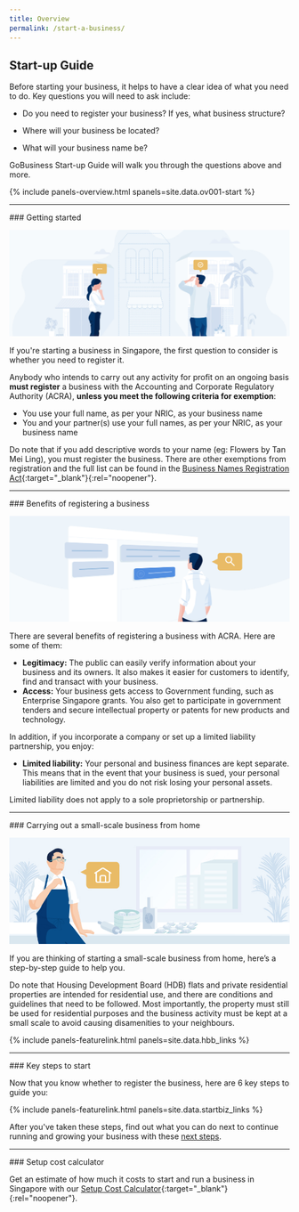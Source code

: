 ```yaml
---
title: Overview
permalink: /start-a-business/
---
```


## Start-up Guide

Before starting your business, it helps to have a clear idea of what you need to do. Key questions you will need to ask include:

- Do you need to register your business? If yes, what business structure?

- Where will your business be located?

- What will your business name be?

GoBusiness Start-up Guide will walk you through the questions above and more.

{% include panels-overview.html spanels=site.data.ov001-start %}

<hr>
<a name="getting_started"></a>
### Getting started

![Getting Started](/images/start/StartSJ_Overview_Main.jpg)

If you're starting a business in Singapore, the first question to consider is whether you need to register it.

Anybody who intends to carry out any activity for profit on an ongoing basis <b>must register</b> a business with the Accounting and Corporate Regulatory Authority (ACRA), <b>unless you meet the following criteria for exemption</b>:

- You use your full name, as per your NRIC, as your business name
- You and your partner(s) use your full names, as per your NRIC, as your business name

Do note that if you add descriptive words to your name (eg: Flowers by Tan Mei Ling), you must register the business. There are other exemptions from registration and the full list can be found in the [Business Names Registration Act](https://sso.agc.gov.sg/Act/BNRA2014?ProvIds=pr4-#pr4-){:target="_blank"}{:rel="noopener"}.

<hr>
<a name="business-reg-benefits"></a>
### Benefits of registering a business

![Benefits of Registering a Business](/images/start/StartSJ_Overview_RegisteringBenefits.jpg)

There are several benefits of registering a business with ACRA. Here are some of them:

- <b>Legitimacy:</b> The public can easily verify information about your business and its owners. It also makes it easier for customers to identify, find and transact with your business.
- <b>Access:</b>  Your business gets access to Government funding, such as Enterprise Singapore grants. You also get to participate in government tenders and secure intellectual property or patents for new products and technology.

In addition, if you incorporate a company or set up a limited liability partnership, you enjoy:

- <b>Limited liability:</b> Your personal and business finances are kept separate. This means that in the event that your business is sued, your personal liabilities are limited and you do not risk losing your personal assets.

Limited liability does not apply to a sole proprietorship or partnership.

<hr>
<a name="small-scale-home-biz"></a>
### Carrying out a small-scale business from home

![Small-Scale Business from Home](/images/start/StartSJ_Overview_HBB.jpg)

If you are thinking of starting a small-scale business from home, here’s a step-by-step guide to help you.

Do note that Housing Development Board (HDB) flats and private residential properties are intended for residential use, and there are conditions and guidelines that need to be followed. Most importantly, the property must still be used for residential purposes and the business activity must be kept at a small scale to avoid causing disamenities to your neighbours.

{% include panels-featurelink.html panels=site.data.hbb_links %}

<hr>
<a name="start-biz-key-steps"></a>
### Key steps to start

Now that you know whether to register the business, here are 6 key steps to guide you:

{% include panels-featurelink.html panels=site.data.startbiz_links %}

After you've taken these steps, find out what you can do next to continue running and growing your business with these [next steps](/start-a-business/hire-employees/?src=startup_guide).

<hr>
<a name="start-biz-setup-cost"></a>
### Setup cost calculator

Get an estimate of how much it costs to start and run a business in Singapore with our [Setup Cost Calculator](https://www.edb.gov.sg/en/setting-up-in-singapore/setup-cost-calculator.html?src=startup_guide){:target="_blank"}{:rel="noopener"}.
